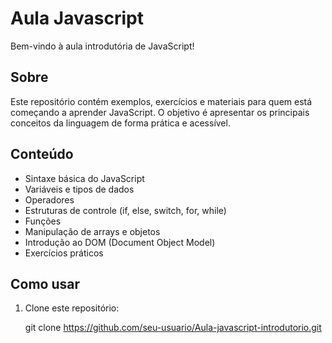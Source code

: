 # Aula Javascript

Bem-vindo à aula introdutória de JavaScript!

## Sobre

Este repositório contém exemplos, exercícios e materiais para quem está começando a aprender JavaScript. O objetivo é apresentar os principais conceitos da linguagem de forma prática e acessível.

## Conteúdo

- Sintaxe básica do JavaScript
- Variáveis e tipos de dados
- Operadores
- Estruturas de controle (if, else, switch, for, while)
- Funções
- Manipulação de arrays e objetos
- Introdução ao DOM (Document Object Model)
- Exercícios práticos

## Como usar

1. Clone este repositório:

   git clone https://github.com/seu-usuario/Aula-javascript-introdutorio.git